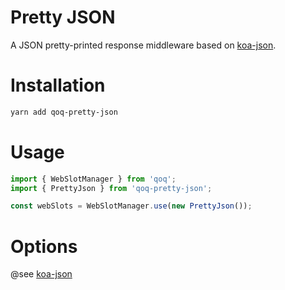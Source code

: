# Pretty JSON

A JSON pretty-printed response middleware based on [koa-json](https://github.com/koajs/json).

# Installation

```bash
yarn add qoq-pretty-json
```

# Usage

```typescript
import { WebSlotManager } from 'qoq';
import { PrettyJson } from 'qoq-pretty-json';

const webSlots = WebSlotManager.use(new PrettyJson());
```

# Options

@see [koa-json](https://github.com/koajs/json/blob/master/Readme.md)
